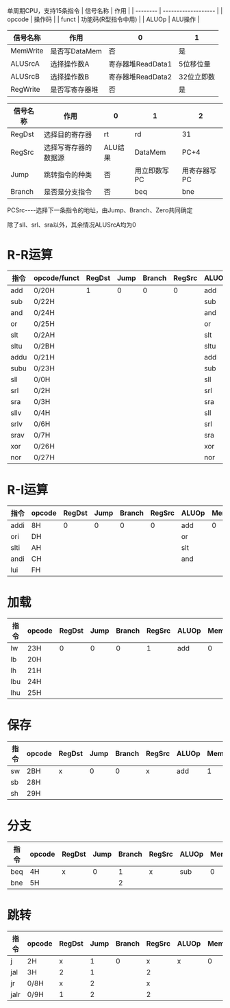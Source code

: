 单周期CPU，支持15条指令
| 信号名称 | 作用                |
| -------- | ------------------- |
| opcode   | 操作码              |
| funct    | 功能码(R型指令中用) |
| ALUOp    | ALU操作             |

| 信号名称 | 作用           | 0                 | 1          |
| -------- | -------------- | ----------------- | ---------- |
| MemWrite | 是否写DataMem  | 否                | 是         |
| ALUSrcA  | 选择操作数A    | 寄存器堆ReadData1 | 5位移位量  |
| ALUSrcB  | 选择操作数B    | 寄存器堆ReadData2 | 32位立即数 |
| RegWrite | 是否写寄存器堆 | 否                | 是         |

| 信号名称 | 作用                 | 0       | 1            | 2            |
| -------- | -------------------- | ------- | ------------ | ------------ |
| RegDst   | 选择目的寄存器       | rt      | rd           | 31           |
| RegSrc   | 选择写寄存器的数据源 | ALU结果 | DataMem      | PC+4         |
| Jump     | 跳转指令的种类       | 否      | 用立即数写PC | 用寄存器写PC |
| Branch   | 是否是分支指令       | 否      | beq          | bne          |


PCSrc----选择下一条指令的地址，由Jump、Branch、Zero共同确定

除了sll、srl、sra以外，其余情况ALUSrcA均为0

# R-R运算
| 指令 | opcode/funct | RegDst | Jump | Branch | RegSrc | ALUOp | MemWrite | ALUSrcA/B | RegWrite |
| ---- | ------------ | ------ | ---- | ------ | ------ | ----- | -------- | --------- | -------- |
| add  | 0/20H        | 1      | 0    | 0      | 0      | add   | 0        | 0/0       | 1        |
| sub  | 0/22H        |        |      |        |        | sub   |          |           |          |
| and  | 0/24H        |        |      |        |        | and   |          |           |          |
| or   | 0/25H        |        |      |        |        | or    |          |           |          |
| slt  | 0/2AH        |        |      |        |        | slt   |          |           |          |
| sltu | 0/2BH        |        |      |        |        | sltu  |          |           |          |
| addu | 0/21H        |        |      |        |        | add   |          |           |          |
| subu | 0/23H        |        |      |        |        | sub   |          |           |          |
| sll  | 0/0H         |        |      |        |        | sll   |          | 1/0       |          |
| srl  | 0/2H         |        |      |        |        | srl   |          | 1/0       |          |
| sra  | 0/3H         |        |      |        |        | sra   |          | 1/0       |          |
| sllv | 0/4H         |        |      |        |        | sll   |          | 0/0       |          |
| srlv | 0/6H         |        |      |        |        | srl   |          | 0/0       |          |
| srav | 0/7H         |        |      |        |        | sra   |          | 0/0       |          |
| xor  | 0/26H        |        |      |        |        | xor   |          |           |          |
| nor  | 0/27H        |        |      |        |        | nor   |          |           |          |

# R-I运算
| 指令 | opcode | RegDst | Jump | Branch | RegSrc | ALUOp | MemWrite | ALUSrcB | RegWrite |
| ---- | ------ | ------ | ---- | ------ | ------ | ----- | -------- | ------- | -------- |
| addi | 8H     | 0      | 0    | 0      | 0      | add   | 0        | 1       | 1        |
| ori  | DH     |        |      |        |        | or    |          |         |          |
| slti | AH     |        |      |        |        | slt   |          |         |          |
| andi | CH     |        |      |        |        | and   |          |         |          |
| lui  | FH     |        |      |        |        |       |          |         |          |

# 加载
| 指令 | opcode | RegDst | Jump | Branch | RegSrc | ALUOp | MemWrite | ALUSrcB | RegWrite |
| ---- | ------ | ------ | ---- | ------ | ------ | ----- | -------- | ------- | -------- |
| lw   | 23H    | 0      | 0    | 0      | 1      | add   | 0        | 1       | 1        |
| lb   | 20H    |
| lh   | 21H    |
| lbu  | 24H    |
| lhu  | 25H    |

# 保存
| 指令 | opcode | RegDst | Jump | Branch | RegSrc | ALUOp | MemWrite | ALUSrcB | RegWrite |
| ---- | ------ | ------ | ---- | ------ | ------ | ----- | -------- | ------- | -------- |
| sw   | 2BH    | x      | 0    | 0      | x      | add   | 1        | 1       | 0        |
| sb   | 28H    |
| sh   | 29H    |

# 分支
| 指令 | opcode | RegDst | Jump | Branch | RegSrc | ALUOp | MemWrite | ALUSrcB | RegWrite |
| ---- | ------ | ------ | ---- | ------ | ------ | ----- | -------- | ------- | -------- |
| beq  | 4H     | x      | 0    | 1      | x      | sub   | 0        | 0       | 0        |
| bne  | 5H     |        |      | 2      |        |       |          |         |          |

# 跳转
| 指令 | opcode | RegDst | Jump | Branch | RegSrc | ALUOp | MemWrite | ALUSrcB | RegWrite |
| ---- | ------ | ------ | ---- | ------ | ------ | ----- | -------- | ------- | -------- |
| j    | 2H     | x      | 1    | 0      | x      | x     | 0        | x       | 0        |
| jal  | 3H     | 2      | 1    |        | 2      |       |          |         | 1        |
| jr   | 0/8H   | x      | 2    |        | x      |       |          |         | 0        |
| jalr | 0/9H   | 1      | 2    |        | 2      |       |          |         | 1        |